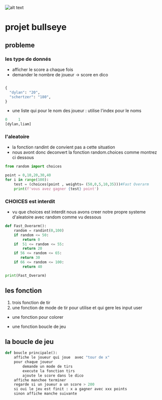 ![alt text](https://img.freepik.com/premium-vector/letter-b-bullseye-logo-vector-template_138551-150.jpg?w=740)

# projet bullseye

## probleme

### les type de donnés

- afficher le score a chaque fois
- demander le nombre de joueur -> score en dico

```python

{
  "dylan": "20",
  "schertzer": "180",
}
```

- une liste qui pour le nom des joueur : utilise l'index pour le noms

```python
0     1
[dylan,liam]
```

### l'aleatoire

- la fonction randint de convient pas a cette situation
- nous avont donc deconvert la fonction random.choices
comme montrez ci dessous

```python
from random import choices

point = 0,10,20,30,40
for i in range(100):
    test = (choices(point , weights= (50,0,5,10,35)))#Fast Overarm 
    print(f'vous avez gagner {test} point')

```

### CHOICES est interdit

- vu que choices est interdit nous avons creer notre propre systeme d'aleatoire avec random comme vu dessous

```python
def Fast_Overarm():
    random = randint(0,100)
    if random <= 50:
        return 0
    if  51 <= random <= 55:
        return 20
    if 56 <= random <= 65:
       return 30
    if 66 <= random <= 100:
        return 40

print(Fast_Overarm)
```


## les fonction

1. trois fonction de tir
2. une fonction de mode de tir pour utilise et qui gere les input user
   
- une fonction pour colorer 
  
- une fonction boucle de jeu

## la boucle de jeu

```python
def boucle principale():
    affiche le joueur qui joue  avec "tour de x"
    pour chaque joueur
        demande un mode de tirs
        execute la fonction tirs
        ajoute le score dans le dico
    affiche manchee terminer
    regarde si un joueur a un score > 200
    si oui le jeu est finit : x a gagner avec xxx points
    sinon affiche manche suivante
```
